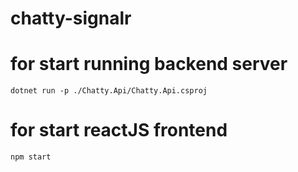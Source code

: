 # chatty-signalr


# for start running backend server

```
dotnet run -p ./Chatty.Api/Chatty.Api.csproj
```


# for start reactJS frontend

```
npm start
```
